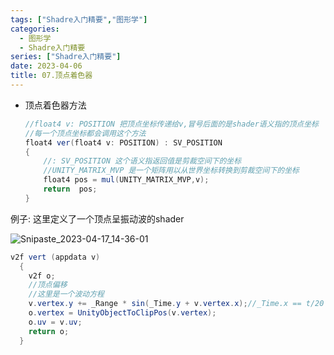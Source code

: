 ```yaml
---
tags: ["Shadre入门精要","图形学"]
categories:
  - 图形学
  - Shadre入门精要
series: ["Shadre入门精要"]
date: 2023-04-06
title: 07.顶点着色器 
---
```

* 顶点着色器方法

  ```cs
  //float4 v: POSITION 把顶点坐标传递给v,冒号后面的是shader语义指的顶点坐标
  //每一个顶点坐标都会调用这个方法
  float4 ver(float4 v: POSITION) : SV_POSITION
  {
      //: SV_POSITION 这个语义指返回值是剪裁空间下的坐标
      //UNITY_MATRIX_MVP 是一个矩阵用以从世界坐标转换到剪裁空间下的坐标
      float4 pos = mul(UNITY_MATRIX_MVP,v);
      return  pos;
  }
  ```



例子: 这里定义了一个顶点呈振动波的shader

![Snipaste_2023-04-17_14-36-01](/images/posts/Snipaste_2023-04-17_14-36-01.jpg)

```cs
v2f vert (appdata v)
  {
    v2f o;
    //顶点偏移
    //这里是一个波动方程
    v.vertex.y += _Range * sin(_Time.y + v.vertex.x);//_Time.x == t/20 |  _Time.y == t |  _Time.z == t * 2  |  _Time.w == t * 3 ,t是场景加载的时间
    o.vertex = UnityObjectToClipPos(v.vertex);
    o.uv = v.uv;
    return o;
  }
```
